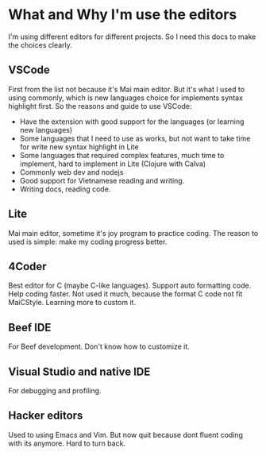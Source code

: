 # What and Why I'm use the editors
I'm using different editors for different projects. So I need this docs to make the choices clearly.


## VSCode
First from the list not because it's Mai main editor. But it's what I used to using commonly, which is new languages choice for implements syntax highlight first. So the reasons and guide to use VSCode:
- Have the extension with good support for the languages (or learning new languages)
- Some languages that I need to use as works, but not want to take time for write new syntax highlight in Lite
- Some languages that required complex features, much time to implement, hard to implement in Lite (Clojure with Calva)
- Commonly web dev and nodejs
- Good support for Vietnamese reading and writing.
- Writing docs, reading code.


## Lite
Mai main editor, sometime it's joy program to practice coding. The reason to used is simple: make my coding progress better.


## 4Coder
Best editor for C (maybe C-like languages). Support auto formatting code. Help coding faster. Not used it much, because the format C code not fit MaiCStyle. Learning more to custom it.


## Beef IDE
For Beef development. Don't know how to customize it.


## Visual Studio and native IDE
For debugging and profiling.


## Hacker editors
Used to using Emacs and Vim. But now quit because dont fluent coding with its anymore. Hard to turn back.